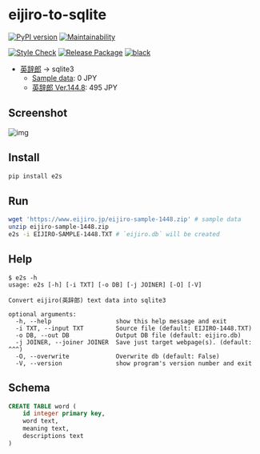 # eijiro-to-sqlite

[![PyPI version](
  https://badge.fury.io/py/e2s.svg)](
  https://pypi.org/project/e2s/
) [![Maintainability](
  https://api.codeclimate.com/v1/badges/ba54d622e0a91a567bb1/maintainability)](
  https://codeclimate.com/github/eggplants/eijiro-to-sqlite/maintainability
)

[![Style Check](
  https://github.com/eggplants/eijiro-to-sqlite/actions/workflows/style-check.yml/badge.svg)](
  https://github.com/eggplants/eijiro-to-sqlite/actions/workflows/style-check.yml
) [![Release Package](
  https://github.com/eggplants/eijiro-to-sqlite/actions/workflows/release.yml/badge.svg)](
  https://github.com/eggplants/eijiro-to-sqlite/actions/workflows/release.yml) [
![black](
  https://img.shields.io/badge/code%20style-black-000000.svg)](
  https://github.com/psf/black
)

- [英辞郎](https://booth.pm/ja/items/777563) -> sqlite3
  - [Sample data](http://www.eijiro.jp/eijiro-sample-1448.zip): 0 JPY
  - [英辞郎 Ver.144.8](https://booth.pm/ja/items/777563): 495 JPY

## Screenshot

![img](https://user-images.githubusercontent.com/42153744/150694352-5f0af040-a79b-4e12-bd21-40ed67068a57.png)


## Install

```bash
pip install e2s
```

## Run

```bash
wget 'https://www.eijiro.jp/eijiro-sample-1448.zip' # sample data
unzip eijiro-sample-1448.zip
e2s -i EIJIRO-SAMPLE-1448.TXT # `eijiro.db` will be created
```

## Help

```shellsession
$ e2s -h
usage: e2s [-h] [-i TXT] [-o DB] [-j JOINER] [-O] [-V]

Convert eijiro(英辞郎) text data into sqlite3

optional arguments:
  -h, --help                  show this help message and exit
  -i TXT, --input TXT         Source file (default: EIJIRO-1448.TXT)
  -o DB, --out DB             Output DB file (default: eijiro.db)
  -j JOINER, --joiner JOINER  Save just target webpage(s). (default: ^^^)
  -O, --overwrite             Overwrite db (default: False)
  -V, --version               show program's version number and exit
```

## Schema

```sql
CREATE TABLE word (
    id integer primary key,
    word text,
    meaning text,
    descriptions text
)
```
